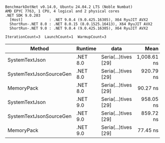 ```

BenchmarkDotNet v0.14.0, Ubuntu 24.04.2 LTS (Noble Numbat)
AMD EPYC 7763, 1 CPU, 4 logical and 2 physical cores
.NET SDK 9.0.203
  [Host]            : .NET 9.0.4 (9.0.425.16305), X64 RyuJIT AVX2
  ShortRun-.NET 8.0 : .NET 8.0.15 (8.0.1525.16413), X64 RyuJIT AVX2
  ShortRun-.NET 9.0 : .NET 9.0.4 (9.0.425.16305), X64 RyuJIT AVX2

IterationCount=3  LaunchCount=1  WarmupCount=3  

```
| Method                  | Runtime  | data                 | Mean        | Error      | StdDev   | Min         | Max         | Gen0   | Allocated |
|------------------------ |--------- |--------------------- |------------:|-----------:|---------:|------------:|------------:|-------:|----------:|
| SystemTextJson          | .NET 8.0 | Seria(...)tives [29] | 1,008.61 ns | 108.176 ns | 5.930 ns | 1,002.38 ns | 1,014.18 ns | 0.0267 |     464 B |
| SystemTextJsonSourceGen | .NET 8.0 | Seria(...)tives [29] |   920.79 ns |  47.048 ns | 2.579 ns |   918.02 ns |   923.12 ns | 0.0334 |     568 B |
| MemoryPack              | .NET 8.0 | Seria(...)tives [29] |    90.27 ns |  21.228 ns | 1.164 ns |    89.51 ns |    91.61 ns | 0.0072 |     120 B |
| SystemTextJson          | .NET 9.0 | Seria(...)tives [29] |   958.05 ns | 105.524 ns | 5.784 ns |   952.38 ns |   963.95 ns | 0.0267 |     464 B |
| SystemTextJsonSourceGen | .NET 9.0 | Seria(...)tives [29] |   859.72 ns |  29.007 ns | 1.590 ns |   857.89 ns |   860.66 ns | 0.0334 |     568 B |
| MemoryPack              | .NET 9.0 | Seria(...)tives [29] |    77.45 ns |   9.625 ns | 0.528 ns |    77.02 ns |    78.04 ns | 0.0072 |     120 B |
